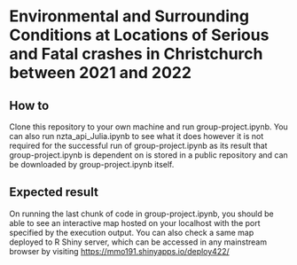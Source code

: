 # Environmental and Surrounding Conditions at Locations of Serious and Fatal crashes in Christchurch between 2021 and 2022

## How to
Clone this repository to your own machine and run group-project.ipynb.
You can also run nzta_api_Julia.ipynb to see what it does however it is not required 
for the successful run of group-project.ipynb as its result that group-project.ipynb
is dependent on is stored in a public repository and can be downloaded by group-project.ipynb
itself.

## Expected result
On running the last chunk of code in group-project.ipynb, you should be able to see an interactive
map hosted on your localhost with the port specified by the execution output. You can also check 
a same map deployed to R Shiny server, which can be accessed in any mainstream browser by visiting
https://mmo191.shinyapps.io/deploy422/


